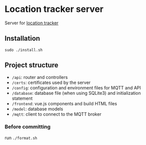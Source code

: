 # Location tracker server
Server for [location tracker](https://github.com/moritzschramm/location-tracker)

## Installation
```
sudo ./install.sh
```

## Project structure
- `/api`: router and controllers
- `/certs`: certificates used by the server
- `/config`: configuration and environment files for MQTT and API
- `/database`: database file (when using SQLite3) and initialization statement
- `/frontend`: vue.js components and build HTML files
- `/model`: database models
- `/mqtt`: client to connect to the MQTT broker

### Before committing
run `./format.sh`